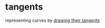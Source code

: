 # tangents
representing curves by [drawing their tangents](https://rawgit.com/ffxvfan/p5/master/Tangents/index.htm)
